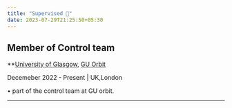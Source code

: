 ```yaml
---
title: "Supervised 👀"
date: 2023-07-29T21:25:50+05:30
---
```

## Member of Control team

**[University of Glasgow](https://clusterinnovationcentre.github.io/convoke/2023/), [GU Orbit](https://www.linkedin.com/company/gu-orbit/)

Decemeber 2022 - Present | UK,London

• part of the control team at GU orbit. 

---